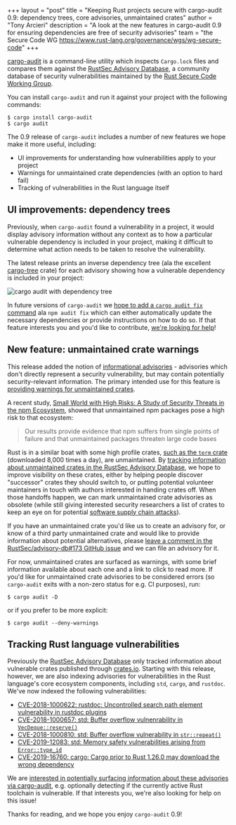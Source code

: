 +++
layout = "post"
title = "Keeping Rust projects secure with cargo-audit 0.9: dependency trees, core advisories, unmaintained crates"
author = "Tony Arcieri"
description = "A look at the new features in cargo-audit 0.9 for ensuring dependencies are free of security advisories"
team = "the Secure Code WG <https://www.rust-lang.org/governance/wgs/wg-secure-code>"
+++

[cargo-audit](https://github.com/rustsec/cargo-audit) is a command-line utility which inspects `Cargo.lock` files and compares them against the [RustSec Advisory Database](https://rustsec.org), a community database of security vulnerabilities maintained by the [Rust Secure Code Working Group](https://github.com/rust-secure-code/wg).

You can install `cargo-audit` and run it against your project with the following commands:

```
$ cargo install cargo-audit
$ cargo audit
```

The 0.9 release of `cargo-audit` includes a number of new features we hope make it more useful, including:

- UI improvements for understanding how vulnerabilities apply to your project
- Warnings for unmaintained crate dependencies (with an option to hard fail)
- Tracking of vulnerabilities in the Rust language itself

## UI improvements: dependency trees

Previously, when `cargo-audit` found a vulnerability in a project, it would display advisory information without any context as to how a particular vulnerable dependency is included in your project, making it difficult to determine what action needs to be taken to resolve the vulnerability.

The latest release prints an inverse dependency tree (ala the excellent [cargo-tree](https://github.com/sfackler/cargo-tree) crate) for each advisory showing how a vulnerable dependency is included in your project:

![cargo audit with dependency tree](../../../../images/inside-rust/2019-10-03-Keeping-secure-with-cargo-audio-0.9/cargo-audit-dependency-tree.png)

In future versions of `cargo-audit` we [hope to add a `cargo audit fix` command](https://github.com/RustSec/cargo-audit/issues/23) ala `npm audit fix` which can either automatically update the necessary dependencies or provide instructions on how to do so. If that feature interests you and you'd like to contribute, [we're looking for help](https://github.com/RustSec/cargo-audit/issues/23)!

## New feature: unmaintained crate warnings

This release added the notion of [informational advisories](https://github.com/RustSec/rustsec-crate/pull/75) - advisories which don't directly represent a security vulnerability, but may contain potentially security-relevant information. The primary intended use for this feature is [providing warnings for unmaintained crates](https://github.com/RustSec/advisory-db/issues/173).

A recent study, [Small World with High Risks: A Study of Security Threats in the npm Ecosystem](https://www.usenix.org/system/files/sec19-zimmermann.pdf), showed that unmaintained npm packages pose a high risk to that ecosystem:

> Our results provide evidence that npm suffers from single points of failure and that unmaintained packages threaten large code bases

Rust is in a similar boat with some high profile crates, [such as the `term` crate](https://github.com/Stebalien/term/issues/93) (downloaded 8,000 times a day), are unmaintained. By [tracking information about unmaintained crates in the RustSec Advisory Database](https://github.com/RustSec/advisory-db/issues/173), we hope to improve visibility on these crates, either by helping people discover "successor" crates they should switch to, or putting potential volunteer maintainers in touch with authors interested in handing crates off. When those handoffs happen, we can mark unmaintained crate advisories as obsolete (while still giving interested security researchers a list of crates to keep an eye on for potential [software supply chain attacks](https://blog.npmjs.org/post/180565383195/details-about-the-event-stream-incident)).

If you have an unmaintained crate you'd like us to create an advisory for, or know of a third party unmaintained crate and would like to provide information about potential alternatives, please [leave a comment in the RustSec/advisory-db#173 GitHub issue](https://github.com/RustSec/advisory-db/issues/173) and we can file an advisory for it.

For now, unmaintained crates are surfaced as warnings, with some brief information available about each one and a link to click to read more. If you'd like for unmaintained crate advisories to be considered errors (so `cargo-audit` exits with a non-zero status for e.g. CI purposes), run:

```
$ cargo audit -D
```

or if you prefer to be more explicit:

```
$ cargo audit --deny-warnings
```

## Tracking Rust language vulnerabilities

Previously the [RustSec Advisory Database](https://rustsec.org) only tracked information about vulnerable crates published through [crates.io](https://crates.io). Starting with this release, however, we are also indexing advisories for vulnerabilities in the Rust language's core ecosystem components, including `std`, `cargo`, and `rustdoc`. We've now indexed the following vulnerabilities:

- [CVE-2018-1000622: rustdoc: Uncontrolled search path element vulnerability in rustdoc plugins](https://rustsec.org/advisories/CVE-2018-1000622.html)
- [CVE-2018-1000657: std: Buffer overflow vulnenrability in `VecDeque::reserve()`](https://rustsec.org/advisories/CVE-2018-1000657.html)
- [CVE-2018-1000810: std: Buffer overflow vulnerability in `str::repeat()`](https://rustsec.org/advisories/CVE-2018-1000810.html)
- [CVE-2019-12083: std: Memory safety vulnerabilities arising from `Error::type_id`](https://rustsec.org/advisories/CVE-2019-12083.html)
- [CVE-2019-16760: cargo: Cargo prior to Rust 1.26.0 may download the wrong dependency](https://rustsec.org/advisories/CVE-2019-16760.html)

We are [interested in potentially surfacing information about these advisories via cargo-audit](https://github.com/RustSec/cargo-audit/issues/140), e.g. optionally detecting if the currently active Rust toolchain is vulnerable. If that interests you, we're also looking for help on this issue!

Thanks for reading, and we hope you enjoy `cargo-audit` 0.9!

